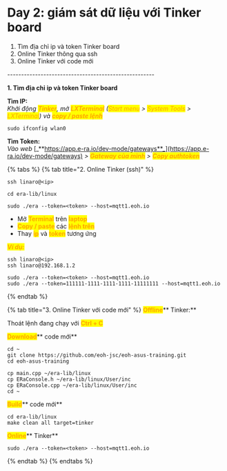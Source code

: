 # Day 2: giám sát dữ liệu với Tinker board

1. Tìm địa chỉ ip và token Tinker board
2. Online Tinker thông qua ssh
3. Online Tinker với code mới

\-----------------------------------------------------



**1. Tìm địa chỉ ip và token Tinker board**

**Tìm IP:** \
_Khởi động <mark style="color:orange;">**Tinker**</mark>, mở <mark style="color:orange;">**LXTerminal**</mark> (<mark style="color:orange;">Start menu</mark> > <mark style="color:orange;">System Tools</mark> > <mark style="color:orange;">LXTerminal</mark>) và_ _<mark style="color:orange;">**copy / paste lệnh**</mark>_

```
sudo ifconfig wlan0
```

**Tìm Token:**\
_Vào web_ [_**https://app.e-ra.io/dev-mode/gateways**_](https://app.e-ra.io/dev-mode/gateways) _>_ _<mark style="color:orange;">**Gateway của mình**</mark>_ _>_ _<mark style="color:orange;">**Copy authtoken**</mark>_



{% tabs %}
{% tab title="2. Online Tinker (ssh)" %}
```
ssh linaro@<ip>
```

```
cd era-lib/linux
```

```
sudo ./era --token=<token> --host=mqtt1.eoh.io
```

* Mở <mark style="color:orange;">**Terminal**</mark> trên <mark style="color:orange;">**laptop**</mark>
* <mark style="color:orange;">**Copy / paste**</mark> các <mark style="color:orange;">**lệnh trên**</mark>
* Thay <mark style="color:orange;">**ip**</mark> và <mark style="color:orange;">**token**</mark> tương ứng



_<mark style="color:orange;">**Ví dụ:**</mark>_

```
ssh linaro@<ip>
ssh linaro@192.168.1.2
```

```
sudo ./era --token=<token> --host=mqtt1.eoh.io
sudo ./era --token=111111-1111-1111-1111-11111111 --host=mqtt1.eoh.io
```
{% endtab %}

{% tab title="3. Online Tinker với code mới" %}
<mark style="color:orange;">**Offline**</mark>** Tinker:**

Thoát lệnh đang chạy với <mark style="color:orange;">**Ctrl + C**</mark>



<mark style="color:orange;">**Download**</mark>** code mới**

```
cd ~
git clone https://github.com/eoh-jsc/eoh-asus-training.git
cd eoh-asus-training

cp main.cpp ~/era-lib/linux
cp ERaConsole.h ~/era-lib/linux/User/inc
cp ERaConsole.cpp ~/era-lib/linux/User/inc
cd ~
```



<mark style="color:orange;">**Build**</mark>** code mới**

```
cd era-lib/linux
make clean all target=tinker
```

<mark style="color:orange;">**Online**</mark>** Tinker**

```
sudo ./era --token=<token> --host=mqtt1.eoh.io
```
{% endtab %}
{% endtabs %}
